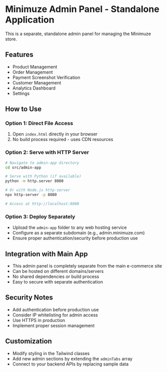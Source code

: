 
# Minimuze Admin Panel - Standalone Application

This is a separate, standalone admin panel for managing the Minimuze store.

## Features
- Product Management
- Order Management  
- Payment Screenshot Verification
- Customer Management
- Analytics Dashboard
- Settings

## How to Use

### Option 1: Direct File Access
1. Open `index.html` directly in your browser
2. No build process required - uses CDN resources

### Option 2: Serve with HTTP Server
```bash
# Navigate to admin-app directory
cd src/admin-app

# Serve with Python (if available)
python -m http.server 8080

# Or with Node.js http-server
npx http-server -p 8080

# Access at http://localhost:8080
```

### Option 3: Deploy Separately
- Upload the `admin-app` folder to any web hosting service
- Configure as a separate subdomain (e.g., admin.minimuze.com)
- Ensure proper authentication/security before production use

## Integration with Main App
- This admin panel is completely separate from the main e-commerce site
- Can be hosted on different domains/servers
- No shared dependencies or build process
- Easy to secure with separate authentication

## Security Notes
- Add authentication before production use
- Consider IP whitelisting for admin access
- Use HTTPS in production
- Implement proper session management

## Customization
- Modify styling in the Tailwind classes
- Add new admin sections by extending the `adminTabs` array
- Connect to your backend APIs by replacing sample data
